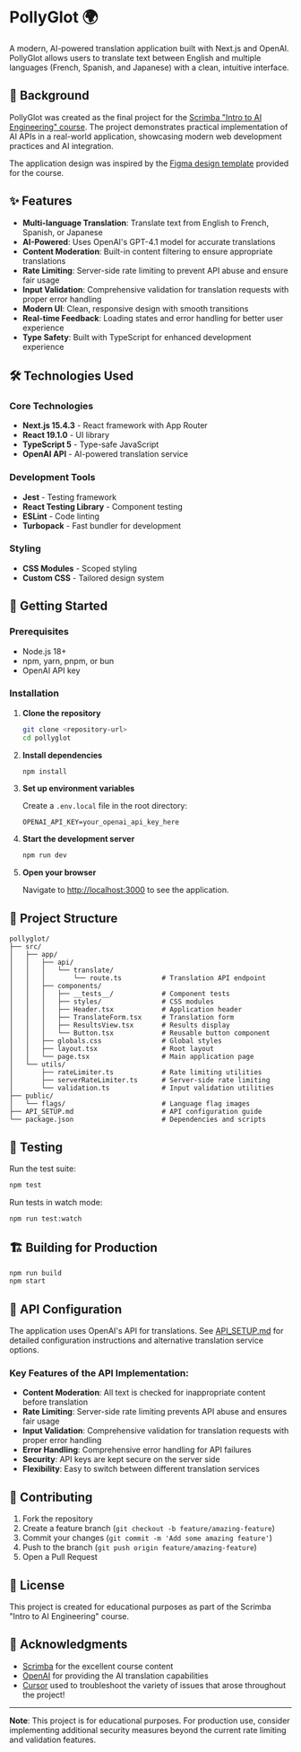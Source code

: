 # PollyGlot 🌍

A modern, AI-powered translation application built with Next.js and OpenAI. PollyGlot allows users to translate text between English and multiple languages (French, Spanish, and Japanese) with a clean, intuitive interface.

## 📖 Background

PollyGlot was created as the final project for the [Scrimba "Intro to AI Engineering" course](https://scrimba.com/intro-to-ai-engineering-c032). The project demonstrates practical implementation of AI APIs in a real-world application, showcasing modern web development practices and AI integration.

The application design was inspired by the [Figma design template](https://www.figma.com/design/5zQQiaSDdUu8AqVGlg9PZ3/OpenAi-API---PollyGlot?node-id=1-168&t=gAtcdUPxEQIq8Fqc-0) provided for the course.

## ✨ Features

- **Multi-language Translation**: Translate text from English to French, Spanish, or Japanese
- **AI-Powered**: Uses OpenAI's GPT-4.1 model for accurate translations
- **Content Moderation**: Built-in content filtering to ensure appropriate translations
- **Rate Limiting**: Server-side rate limiting to prevent API abuse and ensure fair usage
- **Input Validation**: Comprehensive validation for translation requests with proper error handling
- **Modern UI**: Clean, responsive design with smooth transitions
- **Real-time Feedback**: Loading states and error handling for better user experience
- **Type Safety**: Built with TypeScript for enhanced development experience

## 🛠️ Technologies Used

### Core Technologies

- **Next.js 15.4.3** - React framework with App Router
- **React 19.1.0** - UI library
- **TypeScript 5** - Type-safe JavaScript
- **OpenAI API** - AI-powered translation service

### Development Tools

- **Jest** - Testing framework
- **React Testing Library** - Component testing
- **ESLint** - Code linting
- **Turbopack** - Fast bundler for development

### Styling

- **CSS Modules** - Scoped styling
- **Custom CSS** - Tailored design system

## 🚀 Getting Started

### Prerequisites

- Node.js 18+
- npm, yarn, pnpm, or bun
- OpenAI API key

### Installation

1. **Clone the repository**

   ```bash
   git clone <repository-url>
   cd pollyglot
   ```

2. **Install dependencies**

   ```bash
   npm install
   ```

3. **Set up environment variables**

   Create a `.env.local` file in the root directory:

   ```env
   OPENAI_API_KEY=your_openai_api_key_here
   ```

4. **Start the development server**

   ```bash
   npm run dev
   ```

5. **Open your browser**

   Navigate to [http://localhost:3000](http://localhost:3000) to see the application.

## 📁 Project Structure

```
pollyglot/
├── src/
│   ├── app/
│   │   ├── api/
│   │   │   └── translate/
│   │   │       └── route.ts          # Translation API endpoint
│   │   ├── components/
│   │   │   ├── __tests__/            # Component tests
│   │   │   ├── styles/               # CSS modules
│   │   │   ├── Header.tsx            # Application header
│   │   │   ├── TranslateForm.tsx     # Translation form
│   │   │   ├── ResultsView.tsx       # Results display
│   │   │   └── Button.tsx            # Reusable button component
│   │   ├── globals.css               # Global styles
│   │   ├── layout.tsx                # Root layout
│   │   └── page.tsx                  # Main application page
│   └── utils/
│       ├── rateLimiter.ts            # Rate limiting utilities
│       ├── serverRateLimiter.ts      # Server-side rate limiting
│       └── validation.ts             # Input validation utilities
├── public/
│   └── flags/                        # Language flag images
├── API_SETUP.md                      # API configuration guide
└── package.json                      # Dependencies and scripts
```

## 🧪 Testing

Run the test suite:

```bash
npm test
```

Run tests in watch mode:

```bash
npm run test:watch
```

## 🏗️ Building for Production

```bash
npm run build
npm start
```

## 🔧 API Configuration

The application uses OpenAI's API for translations. See [API_SETUP.md](./API_SETUP.md) for detailed configuration instructions and alternative translation service options.

### Key Features of the API Implementation:

- **Content Moderation**: All text is checked for inappropriate content before translation
- **Rate Limiting**: Server-side rate limiting prevents API abuse and ensures fair usage
- **Input Validation**: Comprehensive validation for translation requests with proper error handling
- **Error Handling**: Comprehensive error handling for API failures
- **Security**: API keys are kept secure on the server side
- **Flexibility**: Easy to switch between different translation services


## 🤝 Contributing

1. Fork the repository
2. Create a feature branch (`git checkout -b feature/amazing-feature`)
3. Commit your changes (`git commit -m 'Add some amazing feature'`)
4. Push to the branch (`git push origin feature/amazing-feature`)
5. Open a Pull Request

## 📝 License

This project is created for educational purposes as part of the Scrimba "Intro to AI Engineering" course.

## 🙏 Acknowledgments

- [Scrimba](https://scrimba.com) for the excellent course content
- [OpenAI](https://openai.com) for providing the AI translation capabilities
- [Cursor](https://cursor.com) used to troubleshoot the variety of issues that arose throughout the project!

---

**Note**: This project is for educational purposes. For production use, consider implementing additional security measures beyond the current rate limiting and validation features.
